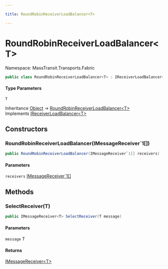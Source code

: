 ```yaml
---

title: RoundRobinReceiverLoadBalancer<T>

---
```


# RoundRobinReceiverLoadBalancer\<T\>

Namespace: MassTransit.Transports.Fabric

```csharp
public class RoundRobinReceiverLoadBalancer<T> : IReceiverLoadBalancer<T>
```

#### Type Parameters

`T`<br/>

Inheritance [Object](https://learn.microsoft.com/en-us/dotnet/api/system.object) → [RoundRobinReceiverLoadBalancer\<T\>](../masstransit-transports-fabric/roundrobinreceiverloadbalancer-1)<br/>
Implements [IReceiverLoadBalancer\<T\>](../masstransit-transports-fabric/ireceiverloadbalancer-1)

## Constructors

### **RoundRobinReceiverLoadBalancer(IMessageReceiver`1[])**

```csharp
public RoundRobinReceiverLoadBalancer(IMessageReceiver`1[] receivers)
```

#### Parameters

`receivers` [IMessageReceiver`1[]](../masstransit-transports-fabric/imessagereceiver-1)<br/>

## Methods

### **SelectReceiver(T)**

```csharp
public IMessageReceiver<T> SelectReceiver(T message)
```

#### Parameters

`message` T<br/>

#### Returns

[IMessageReceiver\<T\>](../masstransit-transports-fabric/imessagereceiver-1)<br/>
